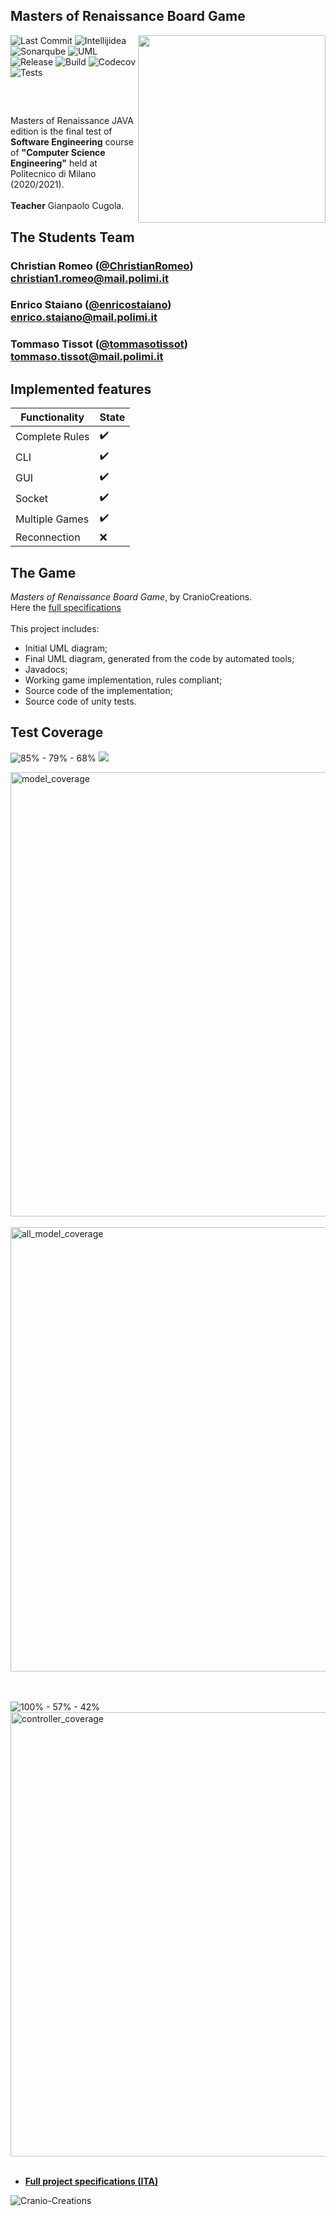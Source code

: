 ## Masters of Renaissance Board Game

<img src="http://www.craniocreations.it/wp-content/uploads/2019/06/Masters-of-Renaissance_box3D_ombra.png" width=300px height=300px align="right"/></img>

![Last Commit](https://img.shields.io/badge/last%20commit-June-orange?style=for-the-badge&logo=github)
![Intellijidea](https://img.shields.io/badge/Ide-Intellijidea%20Ultimate-blue?style=for-the-badge&logo=intellijidea)
![Sonarqube](https://img.shields.io/badge/Code%20Analysis-SonarQube-yellow?style=for-the-badge&logo=sonarqube)
![UML](https://img.shields.io/badge/Uml-UmLet-red?style=for-the-badge)
![Release](https://img.shields.io/badge/Release-v1.0-green?style=for-the-badge)
![Build](https://img.shields.io/badge/Build-passed-brightgreen?style=for-the-badge)
![Codecov](https://img.shields.io/badge/Code%20Coverage-85%25-brightgreen?style=for-the-badge&logo=codecov)
![Tests](https://img.shields.io/badge/Tests-✔%20100%25%20%7C%20✘%200%20%7C%20➟%200-red?style=for-the-badge&logo=codecov)



<br />

##
Masters of Renaissance JAVA edition is the final test of **Software Engineering** course of **"Computer Science Engineering"** held at Politecnico di Milano (2020/2021).<br /><br />
**Teacher** Gianpaolo Cugola.<br />

## The Students Team
###  Christian Romeo ([@ChristianRomeo](https://github.com/ChristianRomeo))<br>christian1.romeo@mail.polimi.it
###  Enrico Staiano ([@enricostaiano](https://github.com/enricostaiano))<br>enrico.staiano@mail.polimi.it
###  Tommaso Tissot ([@tommasotissot](https://github.com/tommasotissot))<br>tommaso.tissot@mail.polimi.it

## Implemented features

| Functionality | State |
| ------- | ----------- |
| Complete Rules | :heavy_check_mark: |
| CLI | :heavy_check_mark: |
| GUI | :heavy_check_mark: |
| Socket | :heavy_check_mark: |
| Multiple Games | :heavy_check_mark: |
| Reconnection | :x: |

## The Game
*Masters of Renaissance Board Game*, by CranioCreations. <br />
Here the [full specifications](http://www.craniocreations.it/wp-content/uploads/2021/04/Lorenzo_Cardgame_Rules_ITA_small-3.pdf)
 <br /><br />
This project includes:
* Initial UML diagram; 
* Final UML diagram, generated from the code by automated tools;
* Javadocs;
* Working game implementation, rules compliant;
* Source code of the implementation;
* Source code of unity tests.

## Test Coverage
<img src="https://img.shields.io/badge/Model%20Coverage-85% - 79% - 68%25-brightgreen?style=for-the-badge" alt="85% - 79% - 68%"/>
<img src="https://img.shields.io/badge/Build-passed-brightgreen?style=for-the-badge" alt"passed"/>

<img width="711" alt="model_coverage" src="https://user-images.githubusercontent.com/25418541/119738638-4bff1900-be81-11eb-9cdc-0a28892f93b6.png"><br /><br />
<img width="711" alt="all_model_coverage" src="https://user-images.githubusercontent.com/25418541/119738652-515c6380-be81-11eb-8d4e-5b4ae20b3917.png"><br /><br /><br />

<img src="https://img.shields.io/badge/Controller%20Coverage-100% - 57% - 42%25-brightgreen?style=for-the-badge" alt="100% - 57% - 42%"/>
<img width="711" alt="controller_coverage" src="https://user-images.githubusercontent.com/25418541/119738674-591c0800-be81-11eb-82dc-88eba3b9eda3.png"><br /><br />


* **[Full project specifications (ITA)](https://github.com/ChristianRomeo/ing-sw-2021-Staiano-Tissot-Romeo/wiki/Specifications)**

![Cranio-Creations](https://www.migliorigiochi.eu/wp-content/webp-express/webp-images/doc-root/wp-content/uploads/2018/07/cranio-creation-750x403.jpg.webp)
